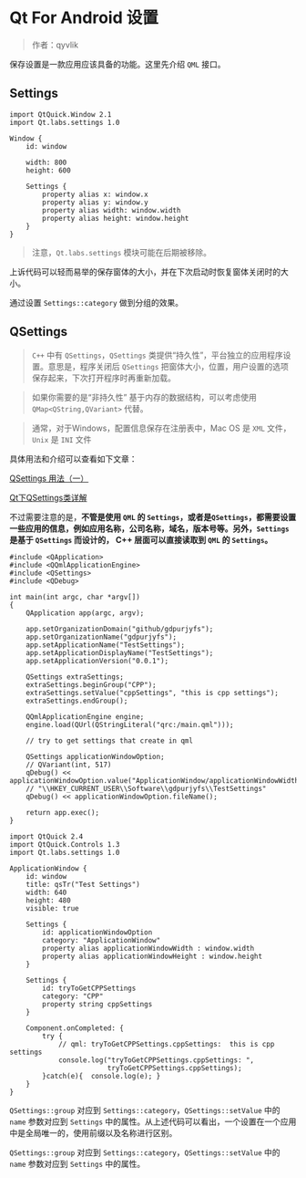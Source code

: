 # Qt For Android 设置

> 作者：qyvlik

保存设置是一款应用应该具备的功能。这里先介绍 `QML` 接口。

## Settings

```
import QtQuick.Window 2.1
import Qt.labs.settings 1.0

Window {
    id: window

    width: 800
    height: 600

    Settings {
        property alias x: window.x
        property alias y: window.y
        property alias width: window.width
        property alias height: window.height
    }
}
```

> 注意，`Qt.labs.settings` 模块可能在后期被移除。

上诉代码可以轻而易举的保存窗体的大小，并在下次启动时恢复窗体关闭时的大小。

通过设置 `Settings::category` 做到分组的效果。

## QSettings

> `C++` 中有 `QSettings`，`QSettings` 类提供“持久性”，平台独立的应用程序设置。意思是，程序关闭后 `QSettings` 把窗体大小，位置，用户设置的选项保存起来，下次打开程序时再重新加载。

> 如果你需要的是“非持久性” 基于内存的数据结构，可以考虑使用 `QMap<QString,QVariant>` 代替。

> 通常，对于Windows，配置信息保存在注册表中，Mac OS 是 `XML` 文件，`Unix` 是 `INI` 文件

具体用法和介绍可以查看如下文章：

[QSettings 用法（一）](http://blog.csdn.net/styyzxjq2009/article/details/8193594)

[Qt下QSettings类详解](http://yiluohuanghun.blog.51cto.com/3407300/952807)

不过需要注意的是，**不管是使用 `QML` 的 `Settings`，或者是`QSettings`，都需要设置一些应用的信息，例如应用名称，公司名称，域名，版本号等。另外，`Settings` 是基于 `QSettings` 而设计的， C++ 层面可以直接读取到 `QML` 的 `Settings`。**

```
#include <QApplication>
#include <QQmlApplicationEngine>
#include <QSettings>
#include <QDebug>

int main(int argc, char *argv[])
{
    QApplication app(argc, argv);

    app.setOrganizationDomain("github/gdpurjyfs");
    app.setOrganizationName("gdpurjyfs");
    app.setApplicationName("TestSettings");
    app.setApplicationDisplayName("TestSettings");
    app.setApplicationVersion("0.0.1");

    QSettings extraSettings;
    extraSettings.beginGroup("CPP");
    extraSettings.setValue("cppSettings", "this is cpp settings");
    extraSettings.endGroup();

    QQmlApplicationEngine engine;
    engine.load(QUrl(QStringLiteral("qrc:/main.qml")));

    // try to get settings that create in qml

    QSettings applicationWindowOption;
    // QVariant(int, 517)
    qDebug() << applicationWindowOption.value("ApplicationWindow/applicationWindowWidth");
    // "\\HKEY_CURRENT_USER\\Software\\gdpurjyfs\\TestSettings"
    qDebug() << applicationWindowOption.fileName();

    return app.exec();
}
```

```
import QtQuick 2.4
import QtQuick.Controls 1.3
import Qt.labs.settings 1.0

ApplicationWindow {
    id: window
    title: qsTr("Test Settings")
    width: 640
    height: 480
    visible: true

    Settings {
        id: applicationWindowOption
        category: "ApplicationWindow"
        property alias applicationWindowWidth : window.width
        property alias applicationWindowHeight : window.height
    }

    Settings {
        id: tryToGetCPPSettings
        category: "CPP"
        property string cppSettings
    }

    Component.onCompleted: {
        try {
            // qml: tryToGetCPPSettings.cppSettings:  this is cpp settings
            console.log("tryToGetCPPSettings.cppSettings: ",
                        tryToGetCPPSettings.cppSettings);
        }catch(e){  console.log(e); }
    }
}
```

`QSettings::group` 对应到 `Settings::category`，`QSettings::setValue` 中的 `name` 参数对应到 `Settings` 中的属性。从上述代码可以看出，一个设置在一个应用中是全局唯一的，使用前缀以及名称进行区别。

`QSettings::group` 对应到 `Settings::category`，`QSettings::setValue` 中的 `name` 参数对应到 `Settings` 中的属性。